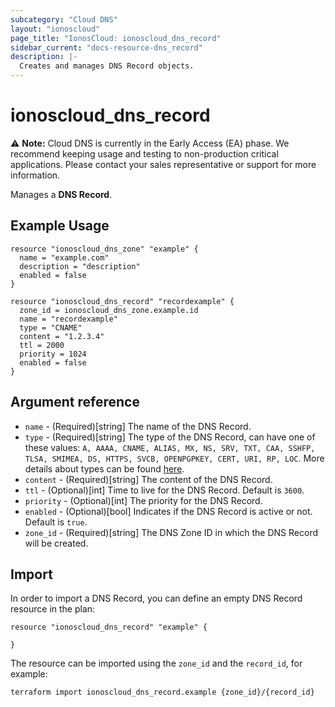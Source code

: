 ```yaml
---
subcategory: "Cloud DNS"
layout: "ionoscloud"
page_title: "IonosCloud: ionoscloud_dns_record"
sidebar_current: "docs-resource-dns_record"
description: |-
  Creates and manages DNS Record objects.
---
```


# ionoscloud_dns_record

⚠️ **Note:** Cloud DNS is currently in the Early Access (EA) phase.
We recommend keeping usage and testing to non-production critical applications.
Please contact your sales representative or support for more information.

Manages a **DNS Record**.

## Example Usage

```hcl
resource "ionoscloud_dns_zone" "example" {
  name = "example.com"
  description = "description"
  enabled = false
}

resource "ionoscloud_dns_record" "recordexample" {
  zone_id = ionoscloud_dns_zone.example.id
  name = "recordexample"
  type = "CNAME"
  content = "1.2.3.4"
  ttl = 2000
  priority = 1024
  enabled = false
}
```

## Argument reference

* `name` - (Required)[string] The name of the DNS Record.
* `type` - (Required)[string] The type of the DNS Record, can have one of these values: `A, AAAA, CNAME, ALIAS, MX, NS, SRV, TXT, CAA, SSHFP, TLSA, SMIMEA, DS, HTTPS, SVCB, OPENPGPKEY, CERT, URI, RP, LOC`. More details about types can be found [here](https://docs.ionos.com/dns-as-a-service/readme/api-how-tos/create-a-new-dns-record#create-records-of-other-types).
* `content` - (Required)[string] The content of the DNS Record.
* `ttl` - (Optional)[int] Time to live for the DNS Record. Default is `3600`.
* `priority` - (Optional)[int] The priority for the DNS Record.
* `enabled` - (Optional)[bool] Indicates if the DNS Record is active or not. Default is `true`.
* `zone_id` - (Required)[string] The DNS Zone ID in which the DNS Record will be created.

## Import

In order to import a DNS Record, you can define an empty DNS Record resource in the plan:
```hcl
resource "ionoscloud_dns_record" "example" {
  
}
```
The resource can be imported using the `zone_id` and the `record_id`, for example:

```shell
terraform import ionoscloud_dns_record.example {zone_id}/{record_id}
```